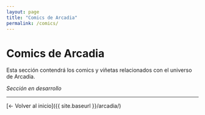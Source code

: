 ```yaml
---
layout: page
title: "Comics de Arcadia"
permalink: /comics/
---
```


# Comics de Arcadia

Esta sección contendrá los comics y viñetas relacionados con el universo de Arcadia.

*Sección en desarrollo*

---

[← Volver al inicio]({{ site.baseurl }}/arcadia/)